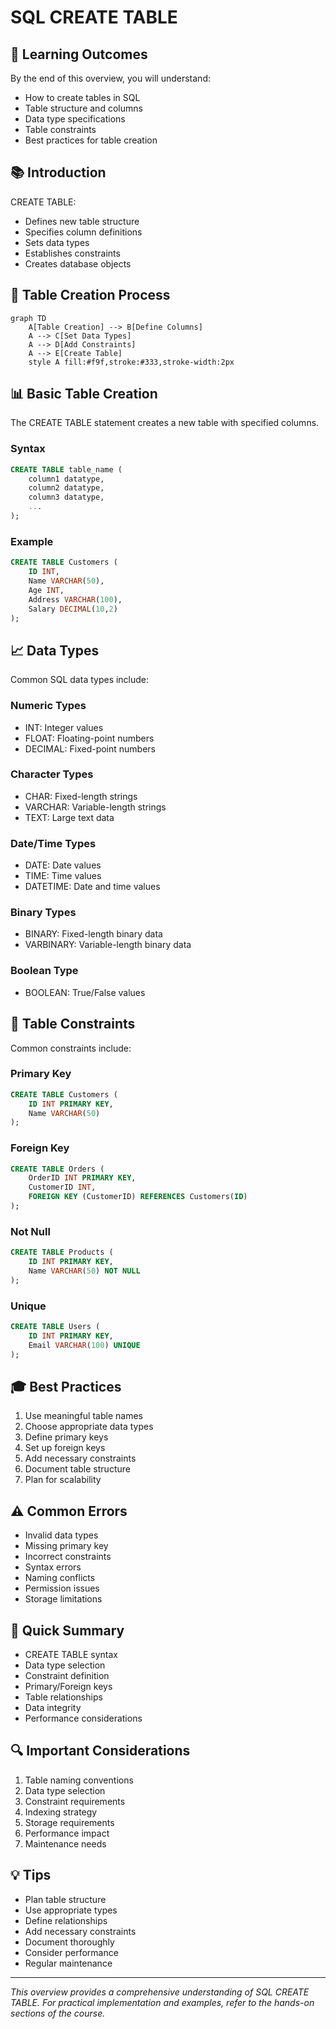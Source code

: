 # SQL CREATE TABLE

## 🎯 Learning Outcomes
By the end of this overview, you will understand:
- How to create tables in SQL
- Table structure and columns
- Data type specifications
- Table constraints
- Best practices for table creation

## 📚 Introduction
CREATE TABLE:
- Defines new table structure
- Specifies column definitions
- Sets data types
- Establishes constraints
- Creates database objects

## 🔄 Table Creation Process
```mermaid
graph TD
    A[Table Creation] --> B[Define Columns]
    A --> C[Set Data Types]
    A --> D[Add Constraints]
    A --> E[Create Table]
    style A fill:#f9f,stroke:#333,stroke-width:2px
```

## 📊 Basic Table Creation
The CREATE TABLE statement creates a new table with specified columns.

### Syntax
```sql
CREATE TABLE table_name (
    column1 datatype,
    column2 datatype,
    column3 datatype,
    ...
);
```

### Example
```sql
CREATE TABLE Customers (
    ID INT,
    Name VARCHAR(50),
    Age INT,
    Address VARCHAR(100),
    Salary DECIMAL(10,2)
);
```

## 📈 Data Types
Common SQL data types include:

### Numeric Types
- INT: Integer values
- FLOAT: Floating-point numbers
- DECIMAL: Fixed-point numbers

### Character Types
- CHAR: Fixed-length strings
- VARCHAR: Variable-length strings
- TEXT: Large text data

### Date/Time Types
- DATE: Date values
- TIME: Time values
- DATETIME: Date and time values

### Binary Types
- BINARY: Fixed-length binary data
- VARBINARY: Variable-length binary data

### Boolean Type
- BOOLEAN: True/False values

## 🔧 Table Constraints
Common constraints include:

### Primary Key
```sql
CREATE TABLE Customers (
    ID INT PRIMARY KEY,
    Name VARCHAR(50)
);
```

### Foreign Key
```sql
CREATE TABLE Orders (
    OrderID INT PRIMARY KEY,
    CustomerID INT,
    FOREIGN KEY (CustomerID) REFERENCES Customers(ID)
);
```

### Not Null
```sql
CREATE TABLE Products (
    ID INT PRIMARY KEY,
    Name VARCHAR(50) NOT NULL
);
```

### Unique
```sql
CREATE TABLE Users (
    ID INT PRIMARY KEY,
    Email VARCHAR(100) UNIQUE
);
```

## 🎓 Best Practices
1. Use meaningful table names
2. Choose appropriate data types
3. Define primary keys
4. Set up foreign keys
5. Add necessary constraints
6. Document table structure
7. Plan for scalability

## ⚠️ Common Errors
- Invalid data types
- Missing primary key
- Incorrect constraints
- Syntax errors
- Naming conflicts
- Permission issues
- Storage limitations

## 📝 Quick Summary
- CREATE TABLE syntax
- Data type selection
- Constraint definition
- Primary/Foreign keys
- Table relationships
- Data integrity
- Performance considerations

## 🔍 Important Considerations
1. Table naming conventions
2. Data type selection
3. Constraint requirements
4. Indexing strategy
5. Storage requirements
6. Performance impact
7. Maintenance needs

## 💡 Tips
- Plan table structure
- Use appropriate types
- Define relationships
- Add necessary constraints
- Document thoroughly
- Consider performance
- Regular maintenance

---
*This overview provides a comprehensive understanding of SQL CREATE TABLE. For practical implementation and examples, refer to the hands-on sections of the course.* 